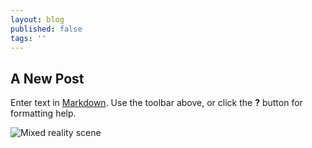 ```yaml
---
layout: blog
published: false
tags: ''
---
```

## A New Post

Enter text in [Markdown](http://daringfireball.net/projects/markdown/). Use the toolbar above, or click the **?** button for formatting help.

![Mixed reality scene]({{site.baseurl}}/media/20190531_145527_MixedReality.jpg)

